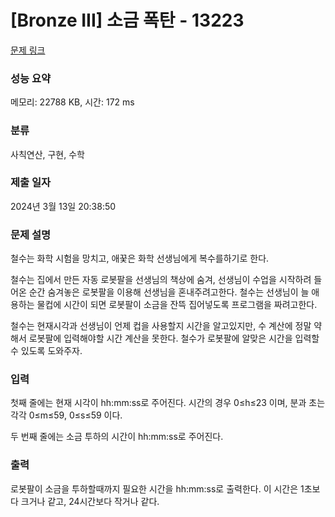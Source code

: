 # [Bronze III] 소금 폭탄 - 13223 

[문제 링크](https://www.acmicpc.net/problem/13223) 

### 성능 요약

메모리: 22788 KB, 시간: 172 ms

### 분류

사칙연산, 구현, 수학

### 제출 일자

2024년 3월 13일 20:38:50

### 문제 설명

<p>철수는 화학 시험을 망치고, 애꿎은 화학 선생님에게 복수를하기로 한다.</p>

<p>철수는 집에서 만든 자동 로봇팔을 선생님의 책상에 숨겨, 선생님이 수업을 시작하려 들어온 순간 숨겨놓은 로봇팔을 이용해 선생님을 혼내주려고한다. 철수는 선생님이 늘 애용하는 물컵에 시간이 되면 로봇팔이 소금을 잔뜩 집어넣도록 프로그램을 짜려고한다.</p>

<p>철수는 현재시각과 선생님이 언제 컵을 사용할지 시간을 알고있지만, 수 계산에 정말 약해서 로봇팔에 입력해야할 시간 계산을 못한다. 철수가 로봇팔에 알맞은 시간을 입력할수 있도록 도와주자.</p>

### 입력 

 <p>첫째 줄에는 현재 시각이 hh:mm:ss로 주어진다. 시간의 경우 0≤h≤23 이며, 분과 초는 각각 0≤m≤59, 0≤s≤59 이다.</p>

<p>두 번째 줄에는 소금 투하의 시간이 hh:mm:ss로 주어진다.</p>

### 출력 

 <p>로봇팔이 소금을 투하할때까지 필요한 시간을 hh:mm:ss로 출력한다. 이 시간은 1초보다 크거나 같고, 24시간보다 작거나 같다.</p>

